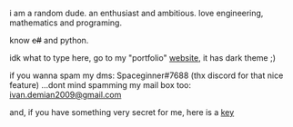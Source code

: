 i am a random dude. an enthusiast and ambitious. love engineering, mathematics and programing.

know ~~c#~~ and python.

idk what to type here, go to my "portfolio" [website](https://spaceginner.github.io/), it has dark theme ;)

if you wanna spam my dms: Spaceginner#7688 (thx discord for that nice feature)
...dont mind spamming my mail box too: ivan.demian2009@gmail.com

and, if you have something very secret for me, here is a [key](https://github.com/Spaceginner/Spaceginner/blob/main/public_key.pgp)
